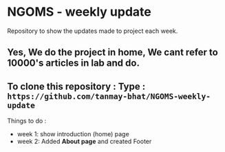 # NGOMS - weekly update
Repository to show the updates made to project each week.

Yes, We do the project in home, **We cant refer to 10000's articles in lab and do**.
------------------------------------------------------------------------------------
To clone this repository :
Type : `https://github.com/tanmay-bhat/NGOMS-weekly-update`
------------------------------------------------------------------------------------
Things to do :
- week 1: show introduction (home) page
- week 2: Added **About page** and created Footer
